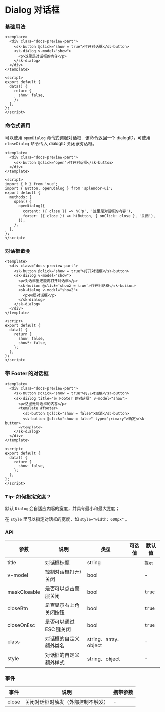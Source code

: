 # Dialog 对话框

### 基础用法

<DialogBasic />

```vue
<template>
  <div class="docs-preview-part">
    <sk-button @click="show = true">打开对话框</sk-button>
    <sk-dialog v-model="show">
      <p>这里是对话框的内容</p>
    </sk-dialog>
  </div>
</template>

<script>
export default {
  data() {
    return {
      show: false,
    };
  },
};
</script>
```

### 命令式调用

可以使用 `openDialog` 命令式调起对话框，该命令返回一个 dialogID，可使用 `closeDialog` 命令传入 dialogID 关闭该对话框。

<DialogCommand />

```vue
<template>
  <div class="docs-preview-part">
    <sk-button @click="open">打开对话框</sk-button>
  </div>
</template>

<script>
import { h } from 'vue';
import { Button, openDialog } from 'splendor-ui';
export default {
  methods: {
    open() {
      openDialog({
        content: ({ close }) => h('p', '这里是对话框的内容'),
        footer: ({ close }) => h(Button, { onClick: close }, '关闭'),
      });
    },
  },
};
</script>
```

### 对话框嵌套

<DialogNesting />

```vue
<template>
  <div class="docs-preview-part">
    <sk-button @click="show = true">打开对话框</sk-button>
    <sk-dialog v-model="show">
      <p>对话框里还能再打开对话框</p>
      <sk-button @click="show2 = true">打开对话框</sk-button>
      <sk-dialog v-model="show2">
        <p>内层对话框</p>
      </sk-dialog>
    </sk-dialog>
  </div>
</template>

<script>
export default {
  data() {
    return {
      show: false,
      show2: false,
    };
  },
};
</script>
```

### 带 Footer 的对话框

<DialogFooter />

```vue
<template>
  <div class="docs-preview-part">
    <sk-button @click="show = true">打开对话框</sk-button>
    <sk-dialog title="带 Footer 的对话框" v-model="show">
      <p>这里是对话框的内容</p>
      <template #footer>
        <sk-button @click="show = false">取消</sk-button>
        <sk-button @click="show = false" type="primary">确定</sk-button>
      </template>
    </sk-dialog>
  </div>
</template>

<script>
export default {
  data() {
    return {
      show: false,
    };
  },
};
</script>
```

### Tip: 如何指定宽度？

默认 `Dialog` 会自适应内容的宽度，并具有最小和最大宽度；

在 `style` 里可以指定对话框的宽度，如 `style="width: 600px"` 。

### API

| 参数         | 说明                    | 类型                  | 可选值 | 默认值 |
| ------------ | ----------------------- | --------------------- | ------ | ------ |
| title        | 对话框标题              | string                |        | `提示` |
| v-model      | 控制对话框打开/关闭     | bool                  |        | -      |
| maskClosable | 是否可以点击蒙层关闭    | bool                  |        | `true` |
| closeBtn     | 是否显示右上角关闭按钮  | bool                  |        | `true` |
| closeOnEsc   | 是否可以通过 ESC 键关闭 | bool                  |        | `true` |
| class        | 对话框的自定义额外类名  | string、array、object |        | -      |
| style        | 对话框的自定义额外样式  | string、object        |        | -      |

### 事件

| 事件  | 说明                               | 携带参数 |
| ----- | ---------------------------------- | -------- |
| close | 关闭对话框时触发（外部控制不触发） | -        |
